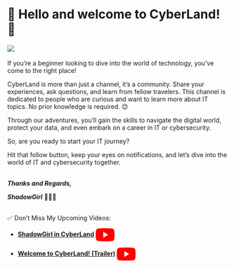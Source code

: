 # 👋 Hello and welcome to CyberLand! 🤩

<!-- Welcome to CyberLand -->

<img width="60%" src="https://github.com/Andra-Diana-Popescu/ShadowGirl-in-CyberLand/blob/main/ShadowGirl-in-CyberLand-Pictures/cyberland.gif"/>

If you’re a beginner looking to dive into the world of technology, you’ve come to the right place!

CyberLand is more than just a channel, it’s a community. Share your experiences, ask questions, and learn from fellow travelers. This channel is dedicated to people who are curious and want to learn more about IT topics. No prior knowledge is required. 😊

Through our adventures, you’ll gain the skills to navigate the digital world, protect your data, and even embark on a career in IT or cybersecurity.

So, are you ready to start your IT journey?

Hit that follow button, keep your eyes on notifications, and let’s dive into the world of IT and cybersecurity together.
<br/>
<br/>

<i><strong>Thanks and Regards,

ShadowGirl</strong></i> 🦸‍♀️😉
<br/>
<br/>

✅ Don’t Miss My Upcoming Videos:

  <ul>
    <li>
    <strong>
    <a href="https://www.youtube.com/@shadowgirlincyberland/" target="blank">ShadowGirl in CyberLand</a>
    </strong>
    <a href="https://www.youtube.com/@shadowgirlincyberland/" target="blank">
     <img align="center" src="https://github.com/Andra-Diana-Popescu/Andra-Diana-Popescu/blob/main/Images/youtube.png" alt=""height="30"/></a>
   </li>
  </ul>

<ul>
    <li>
    <strong>
    <a href="https://www.youtube.com/watch?v=uvIZcn5Ti6M" target="blank">Welcome to CyberLand! (Trailer)</a>
    </strong>
    <a href="https://www.youtube.com/watch?v=uvIZcn5Ti6M" target="blank">
     <img align="center" src="https://github.com/Andra-Diana-Popescu/Andra-Diana-Popescu/blob/main/Images/youtube.png" alt=""height="30"/></a>
   </li>
  </ul>
